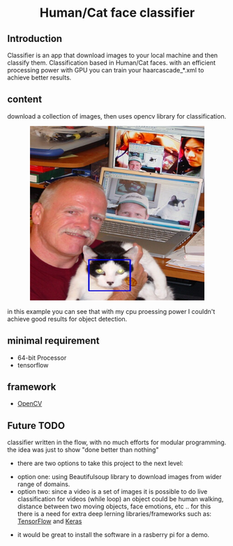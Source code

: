 <h1 align="center">Human/Cat face classifier</h1>

## Introduction
Classifier is an app that download images to your local machine and then classify them.
Classification based in Human/Cat faces.
with an efficient processing power with GPU you can train your haarcascade_*.xml to achieve better results.  

## content
download a collection of images, then uses opencv library for classification.
<p align="center"><img src="https://github.com/virtualio/classifier/blob/master/img/img10.jpg" width="400" height="400"></p>
in this example you can see that with my cpu proessing power I couldn't achieve good results for object detection.

## minimal requirement
- 64-bit Processor
- tensorflow

## framework
- [OpenCV](https://opencv.org/)

## Future TODO
classifier written in the flow, with no much efforts for modular programming. the idea was just to show "done better than nothing"
* there are two options to take this project to the next level:
- option one: using Beautifulsoup library to download images from wider range of domains.
- option two: since a video is a set of images it is possible to do live classification for videos (while loop)
              an object could be human walking, distance between two moving objects, face emotions, etc ..
              for this there is a need for extra deep lerning libraries/frameworks such as:
              [TensorFlow](https://www.tensorflow.org/) and [Keras](https://keras.io/)
              
* it would be great to install the software in a rasberry pi for a demo.
              
